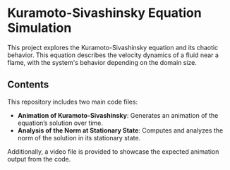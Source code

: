 # Kuramoto-Sivashinsky Equation Simulation  

This project explores the Kuramoto-Sivashinsky equation and its chaotic behavior. This equation describes the velocity dynamics of a fluid near a flame, with the system's behavior depending on the domain size.  

## Contents  

This repository includes two main code files:  

- **Animation of Kuramoto-Sivashinsky**: Generates an animation of the equation’s solution over time.  
- **Analysis of the Norm at Stationary State**: Computes and analyzes the norm of the solution in its stationary state.  

Additionally, a video file is provided to showcase the expected animation output from the code.  
